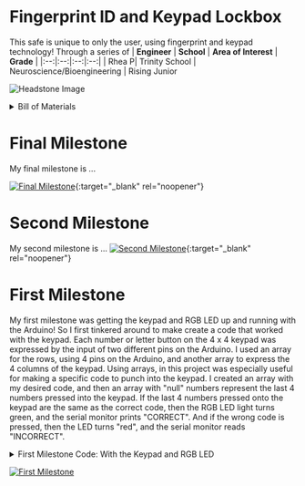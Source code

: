 ﻿# Fingerprint ID and Keypad Lockbox
This safe is unique to only the user, using fingerprint and keypad technology! Through a series of 
| **Engineer** | **School** | **Area of Interest** | **Grade** |
|:--:|:--:|:--:|:--:|
| Rhea P| Trinity School | Neuroscience/Bioengineering | Rising Junior

![Headstone Image](https://bluestampengineering.com/wp-content/uploads/2016/05/improve.jpg)
 
 <details>
<summary>Bill of Materials</summary>
<br>
 Servos
Safe box thing
Fingerprint scanner
Keypad
Arduino UNO
LEDs
Research RGB leds to see how it might turn red or green
Wires 
LCD screen 
Power source 
</details>

# Final Milestone
My final milestone is ...

[![Final Milestone](https://res.cloudinary.com/marcomontalbano/image/upload/v1612573869/video_to_markdown/images/youtube--F7M7imOVGug-c05b58ac6eb4c4700831b2b3070cd403.jpg )](https://www.youtube.com/watch?v=F7M7imOVGug&feature=emb_logo "Final Milestone"){:target="_blank" rel="noopener"}

# Second Milestone
My second milestone is ...
[![Second Milestone](https://res.cloudinary.com/marcomontalbano/image/upload/v1625232439/video_to_markdown/images/youtube--Q9LxzEajmmc-c05b58ac6eb4c4700831b2b3070cd403.jpg)](https://youtu.be/Q9LxzEajmmc "Second Milestone"){:target="_blank" rel="noopener"}
# First Milestone
My first milestone was getting the keypad and RGB LED up and running with the Arduino! So I first tinkered around to make create a code that worked with the keypad. Each number or letter button on the 4 x 4 keypad was expressed by the input of two different pins on the Arduino. I used an array for the rows, using 4 pins on the Arduino, and another array to express the 4 columns of the keypad. Using arrays, in this project was especially useful for making a specific code to punch into the keypad. I created an array with my desired code, and then an array with "null" numbers represent the last 4 numbers pressed into the keypad. If the last 4 numbers pressed onto the keypad are the same as the correct code, then the RGB LED light turns green, and the serial monitor prints "CORRECT". And if the wrong code is pressed, then the LED turns "red", and the serial monitor reads "INCORRECT". 
<details>
<summary>First Milestone Code: With the Keypad and RGB LED</summary>
<br>

#include <Keypad.h> 

#include <Password.h> 

const byte ROWS = 4;
const byte COLS = 4;

char hexaKeys[ROWS][COLS] = {
  {'1', '2', '3', 'A'},
  {'4', '5', '6', 'B'},
  {'7', '8', '9', 'C'},
  {'*', '0', '#', 'D'}};

char keypressed;                 //Where the keys are stored it changes very often
char code[4] = {'1', '5', '9', '0'};
char lastpressedkeys[4] = {'\0', '\0', '\0', '\0'};

short a = 4, i = 0, s = 0, j = 0; //Variables used later

byte rowPins[ROWS] = {13, 12, 11, 10};
byte colPins[COLS] = {9, 8, 7, 4};

Keypad Mykeypad = Keypad(makeKeymap(hexaKeys), rowPins, colPins, ROWS, COLS);
char customKey = Mykeypad.getKey();

int redPin = 6;
int greenPin = 5;
int bluePin = 3;

void setup() {
  Serial.begin(9600);

  pinMode(redPin, OUTPUT);
  pinMode(greenPin, OUTPUT);
  pinMode(bluePin, OUTPUT);
  //int myPins[5] = {'1', '5', '9', '0'};
}
 
void ReadCode() {                 //Getting code sequence
  i = 0;                    //All variables set to 0
  a = 0;
  j = 0;

  while (keypressed != 'A') {                                   //The user press A to confirm the code otherwise he can keep typing
    

  }
  keypressed = NO_KEY;
}
void setColor(int red, int green, int blue)
{
  analogWrite(redPin, red);
  analogWrite(greenPin, green);
  analogWrite(bluePin, blue);  
}
void loop() {

  char customKey = Mykeypad.getKey();

  if (customKey) {
    Serial.println(customKey);
  }

  if (customKey == '*') {                    // * to turn on LED
    Serial.println("TestingCode");

    
    bool correctcodeentered = true;
    for (int index = 0; index < 4; index++) {
      if (code [index] != lastpressedkeys[index]) {
        correctcodeentered = false;

      }
      Serial.print("Index: "); Serial.print(index); Serial.print(". Last pressed: "); Serial.print(lastpressedkeys[index]); Serial.print(" correct code"); Serial.println(code[index]);
    }

    if (correctcodeentered) {       //The ReadCode function assign a value to a (it's correct when it has the size of the code array)
      Serial.println("CORRECT");
      //digitalWrite(2, HIGH);
      setColor(0, 255, 0);
        delay(3000);
       setColor(0, 0, 0);  
    }
    //Open lock function if code is correct
    else {
      Serial.println("INCORRECT");
      //digitalWrite(2, LOW);
      setColor(255, 0, 0);
      delay(3000);
       setColor(0, 0, 0);  
    }
  }
  else if (customKey != NO_KEY) {
    for (int index = 0; index < 3; index++) {
      lastpressedkeys[index] = lastpressedkeys[index + 1];
    }
    lastpressedkeys[3] = customKey; //lastpressedkeys always shows last 4 keys we pressed

  }



}


//once we hit customKey then it checks each recorded pin //

</details>

[![First Milestone](https://res.cloudinary.com/marcomontalbano/image/upload/v1625232636/video_to_markdown/images/youtube--18KGtm8ud0g-c05b58ac6eb4c4700831b2b3070cd403.jpg)](https://youtu.be/18KGtm8ud0g "First Milestone")

